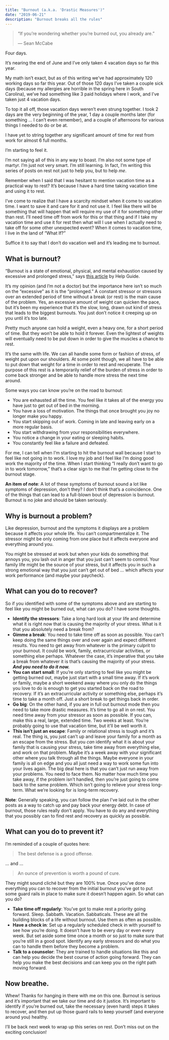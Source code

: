 ```yaml
---
title: "Burnout (a.k.a. 'Drastic Measures')"
date: "2019-06-21"
description: "Burnout breaks all the rules"
---
```


> “If you’re wondering whether you’re burned out, you already are.”
>
> — Sean McCabe

Four days.

It’s nearing the end of June and I’ve only taken 4 vacation days so far this year.

My math isn’t exact, but as of this writing we’ve had approximately 120 working days so far this year. Out of those 120 days I’ve taken a couple sick days (because my allergies are horrible in the spring here in South Carolina), we’ve had something like 3 paid holidays where I work, and I’ve taken just 4 vacation days.

To top it all off, those vacation days weren’t even strung together. I took 2 days are the very beginning of the year, 1 day a couple months later (for something … I can’t even remember), and a couple of afternoons for various things I needed to do or be at.

I have yet to string together any significant amount of time for rest from work for almost 6 full months.

I’m starting to feel it.

I’m not saying all of this in any way to boast. I’m also not some type of martyr. I’m just not very smart. I’m still learning. In fact, I’m writing this series of posts on rest not just to help you, but to help _me_.

Remember when I said that I was hesitant to mention vacation time as a practical way to rest? It’s because I have a hard time taking vacation time and using it to rest.

I’ve come to realize that I have a scarcity mindset when it come to vacation time. I want to save it and care for it and not use it. I feel like there will be something that will happen that will require my use of it for something other than rest. I’ll need time off from work for this or that thing and if I take my vacation time and use it for rest then what will I use when I actually need to take off for some other unexpected event? When it comes to vacation time, I live in the land of “What If?”

Suffice it to say that I don’t do vacation well and it’s leading me to burnout.

## What is burnout?

“Burnout is a state of emotional, physical, and mental exhaustion caused by excessive and prolonged stress,” says [this article](https://www.helpguide.org/articles/stress/burnout-prevention-and-recovery.htm) by Help Guide.

It’s my opinion (and I’m not a doctor) but the importance here isn’t so much on the “excessive” as it is the “prolonged.” A constant stressor or stressors over an extended period of time without a break (or rest) is the main cause of the problem. Yes, an excessive amount of weight can quicken the pace, but it’s been my experience that it’s the slow, long, drawn out kind of stress that leads to the biggest burnouts. You just don’t notice it creeping up on you until it’s too late.

Pretty much anyone can hold a weight, even a heavy one, for a short period of time. But they won’t be able to hold it forever. Even the lightest of weights will eventually need to be put down in order to give the muscles a chance to rest.

It’s the same with life. We can all handle some form or fashion of stress, of weight put upon our shoulders. At some point though, we all have to be able to put down that weight for a time in order to rest and recuperate. The purpose of this rest is a temporarily relief of the burden of stress in order to come back stronger and be able to handle more stress the next time around.

Some ways you can know you’re on the road to burnout:

- You are exhausted all the time. You feel like it takes all of the energy you have just to get out of bed in the morning.
- You have a loss of motivation. The things that once brought you joy no longer make you happy.
- You start skipping out of work. Coming in late and leaving early on a more regular basis.
- You start withdrawing from your responsibilities everywhere.
- You notice a change in your eating or sleeping habits.
- You constantly feel like a failure and defeated.

For me, I can tell when I’m starting to hit the burnout wall because I start to feel like not going in to work. I love my job and I feel like I’m doing good work the majority of the time. When I start thinking “I really don’t want to go in to work tomorrow,” that’s a clear sign to me that I’m getting close to the burnout stage.

**An item of note**: A lot of these symptoms of burnout sound a lot like symptoms of depression, don’t they? I don’t think that’s a coincidence. One of the things that can lead to a full-blown bout of depression is burnout. Burnout is no joke and should be taken seriously.

## Why is burnout a problem?

Like depression, burnout and the symptoms it displays are a problem because it affects your whole life. You can’t compartmentalize it. The stressor might be only coming from one place but it affects everyone and everything around you.

You might be stressed at work but when your kids do something that annoys you, you lash out in anger that you just can’t seem to control. Your family life might be the source of your stress, but it affects you in such a strong emotional way that you just can’t get out of bed … which affects your work performance (and maybe your paycheck).

## What can you do to recover?

So if you identified with some of the symptoms above and are starting to feel like you might be burned out, what can you do? I have some thoughts.

- **Identify the stressors**: Take a long hard look at your life and determine what it is right now that is causing the majority of your stress. What is it that you absolutely need a break from?
- **Gimme a break**: You need to take time off as soon as possible. You can’t keep doing the same things over and over again and expect different results. You need to get away from whatever is the primary culprit to your burnout. It could be work, family, extracurricular activities, or something else perhaps. Whatever the case, it’s imperative that you take a break from whatever it is that’s causing the majority of your stress. **_And you need to do it now._**
- **You can start small**: If you’re only starting to feel like you might be getting burned out, maybe just start with a small time away. If it’s work or family, maybe a short weekend away where you only do the things you love to do is enough to get you started back on the road to recovery. If it’s an extracurricular activity or something else, perhaps it’s time to take a month off. Just a short break to get things back in order.
- **Go big**: On the other hand, if you are in full out burnout mode then you need to take more drastic measures. It’s time to go all in on rest. You need time away from your stressor as soon as possible. If you can, make this a real, large, extended time. Two weeks at least. You’re probably going to use that vacation time, but it’ll be well worth it.
- **This isn’t just an escape**: Family or relational stress is tough and it’s real. The thing is, you just can’t up and leave your family for a month as an escape from the stress. But you _can_ identify what it is about your family that is causing your stress, take time away from everything else, and work on that problem. Maybe it’s a week away with your significant other where you talk through all the things. Maybe everyone in your family is all on edge and you all just need a way to work some fun into your lives again. The big deal here is that you can’t just run away from your problems. You need to face them. No matter how much time you take away, if the problem isn’t handled, then you’re just going to come back to the same problem. Which isn’t going to relieve your stress long-term. What we’re looking for is long-term recovery.

**Note**: Generally speaking, you can follow the plan I’ve laid out in the other posts as a way to catch up and pay back your energy debt. In case of burnout, those rules really don’t apply. You have to do any and everything that you possibly can to find rest and recovery as quickly as possible.

## What can you do to prevent it?

I’m reminded of a couple of quotes here:

> The best defense is a good offense.

... and ...

> An ounce of prevention is worth a pound of cure.

They might sound cliché but they are 100% true. Once you’ve done everything you can to recover from the initial burnout you’ve got to put some guard rails in place to make sure it doesn’t happen again. So what can you do?

- **Take time off regularly**: You’ve got to make rest a priority going forward. Sleep. Sabbath. Vacation. Sabbaticals. These are all the building blocks of a life without burnout. Use them as often as possible.
- **Have a check in**: Set up a regularly scheduled check in with yourself to see how you’re doing. It doesn’t have to be every day or even every week. But set aside some time once a month or so just to make sure that you’re still in a good spot. Identify any early stressors and do what you can to handle them before they become a problem.
- **Talk to a counselor**: They are trained to handle situations like this and can help you decide the best course of action going forward. They can help you make the best decisions and can keep you on the right path moving forward.

## Now breathe.

Whew! Thanks for hanging in there with me on this one. Burnout is serious and it’s important that we take our time and do it justice. It’s important to identify if you’re burned out, take the necessary (even hard) steps it takes to recover, and then put up those guard rails to keep yourself (and everyone around you) healthy.

I’ll be back next week to wrap up this series on rest. Don’t miss out on the exciting conclusion!

